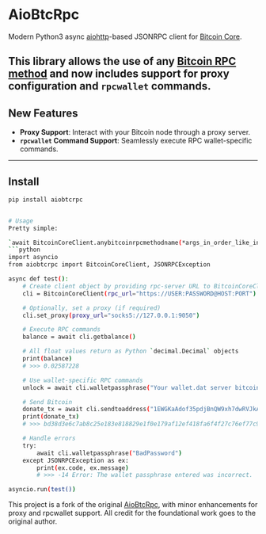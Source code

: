 # AioBtcRpc

Modern Python3 async [aiohttp](https://github.com/aio-libs/aiohttp)-based JSONRPC client for [Bitcoin Core](https://github.com/bitcoin/bitcoin).  

This library allows the use of any [Bitcoin RPC method](https://developer.bitcoin.org/reference/rpc/) and now includes support for proxy configuration and `rpcwallet` commands.
---

## New Features

- **Proxy Support**: Interact with your Bitcoin node through a proxy server.
- **`rpcwallet` Command Support**: Seamlessly execute RPC wallet-specific commands.

---

## Install
```bash
pip install aiobtcrpc


# Usage
Pretty simple: 

`await BitcoinCoreClient.anybitcoinrpcmethodname(*args_in_order_like_in_the_docs)`
```python
import asyncio
from aiobtcrpc import BitcoinCoreClient, JSONRPCException

async def test():
    # Create client object by providing rpc-server URL to BitcoinCoreClient class
    cli = BitcoinCoreClient(rpc_url="https://USER:PASSWORD@HOST:PORT")

    # Optionally, set a proxy (if required)
    cli.set_proxy(proxy_url="socks5://127.0.0.1:9050")

    # Execute RPC commands
    balance = await cli.getbalance()

    # All float values return as Python `decimal.Decimal` objects
    print(balance)
    # >>> 0.02587228

    # Use wallet-specific RPC commands
    unlock = await cli.walletpassphrase("Your wallet.dat server bitcoin password", 10)

    # Send Bitcoin
    donate_tx = await cli.sendtoaddress("1EWGKaAdof35pdjBnQW9xh7dwRVJkA8vUR", 0.01)
    print(donate_tx)
    # >>> bd38d3e6c7ab8c25e183e818829e1f0e179af12ef418fa6f4f27c76ef77c924

    # Handle errors
    try:
        await cli.walletpassphrase("BadPassword")
    except JSONRPCException as ex:
        print(ex.code, ex.message)
        # >>> -14 Error: The wallet passphrase entered was incorrect.

asyncio.run(test())
```

This project is a fork of the original [AioBtcRpc](https://github.com/biobdeveloper/aiobtcrpc), with minor enhancements for proxy and rpcwallet support.
All credit for the foundational work goes to the original author.
